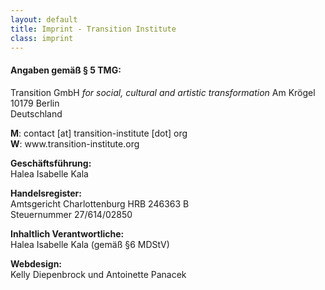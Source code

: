 ```yaml
---
layout: default
title: Imprint - Transition Institute
class: imprint
---
```


#### Angaben gemäß § 5 TMG:

<p>Transition GmbH <em>for social, cultural and artistic transformation</em>
Am Krögel<br>
 10179 Berlin<br>
 Deutschland</p>

<p><strong>M</strong>: contact [at] transition-institute [dot] org<br>
<strong>W</strong>: www.transition-institute.org<br></p>

<p><strong>Geschäftsführung:</strong><br>
Halea Isabelle Kala</p>

<p><strong>Handelsregister:</strong><br>
Amtsgericht Charlottenburg HRB 246363 B<br>
Steuernummer 27/614/02850</p>

<p><strong>Inhaltlich Verantwortliche:</strong><br>
Halea Isabelle Kala (gemäß §6 MDStV)</p>

<p><strong>Webdesign:</strong><br>
Kelly Diepenbrock und Antoinette Panacek</p>
